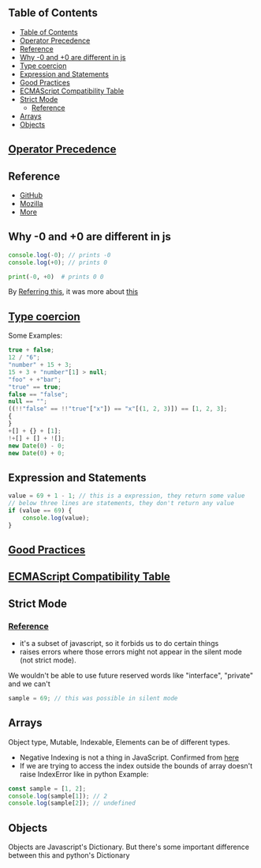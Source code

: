 ## Table of Contents

- [Table of Contents](#table-of-contents)
- [Operator Precedence](#operator-precedence)
- [Reference](#reference)
- [Why -0 and +0 are different in js](#why--0-and-0-are-different-in-js)
- [Type coercion](#type-coercion)
- [Expression and Statements](#expression-and-statements)
- [Good Practices](#good-practices)
- [ECMAScript Compatibility Table](#ecmascript-compatibility-table)
- [Strict Mode](#strict-mode)
	- [Reference](#reference-1)
- [Arrays](#arrays)
- [Objects](#objects)

## [Operator Precedence](https://developer.mozilla.org/en-US/docs/Web/JavaScript/Reference/Operators/Operator_Precedence)

## Reference

-   [GitHub](https://github.com/jonasschmedtmann/complete-javascript-course)
-   [Mozilla](https://developer.mozilla.org/en-US/docs/Web/JavaScript/Guide/Introduction)
-   [More](https://developer.mozilla.org/en-US/docs/Web/JavaScript)

## Why -0 and +0 are different in js

```javascript
console.log(-0); // prints -0
console.log(+0); // prints 0
```

```python
print(-0, +0)  # prints 0 0
```

By [Referring this](https://stackoverflow.com/questions/7223717/differentiating-0-and-0), it was more about [this](https://softwareengineering.stackexchange.com/questions/280648/why-is-negative-zero-important)

## [Type coercion](https://www.freecodecamp.org/news/js-type-coercion-explained-27ba3d9a2839/)

Some Examples:

```javascript
true + false;
12 / "6";
"number" + 15 + 3;
15 + 3 + "number"[1] > null;
"foo" + +"bar";
"true" == true;
false == "false";
null == "";
((!!"false" == !!"true"["x"]) == "x"[(1, 2, 3)]) == [1, 2, 3];
{
}
+[] + {} + [1];
!+[] + [] + ![];
new Date(0) - 0;
new Date(0) + 0;
```

## Expression and Statements

```javascript
value = 69 + 1 - 1; // this is a expression, they return some value
// below three lines are statements, they don't return any value
if (value == 69) {
	console.log(value);
}
```

## [Good Practices](https://github.com/rwaldron/idiomatic.js)

## [ECMAScript Compatibility Table](https://kangax.github.io/compat-table/es6/)

## Strict Mode

### [Reference](https://developer.mozilla.org/en-US/docs/Web/JavaScript/Reference/Strict_mode)

-   it's a subset of javascript, so it forbids us to do certain things
-   raises errors where those errors might not appear in the silent mode (not strict mode).

We wouldn't be able to use future reserved words like "interface", "private"
and we can't

```javascript
sample = 69; // this was possible in silent mode
```

## Arrays

Object type, Mutable, Indexable, Elements can be of different types.

-   Negative Indexing is not a thing in JavaScript. Confirmed from [here](https://stackoverflow.com/questions/13618571/should-negative-indexes-in-javascript-arrays-contribute-to-array-length)
-   If we are trying to access the index outside the bounds of array doesn't raise IndexError like in python
    Example:

```javascript
const sample = [1, 2];
console.log(sample[1]); // 2
console.log(sample[2]); // undefined
```

## Objects

Objects are Javascript's Dictionary. But there's some important difference between this and python's Dictionary
